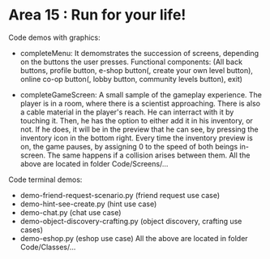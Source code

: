 # Area 15 : Run for your life!

Code demos with graphics:
  * completeMenu: It demomstrates the succession of screens, depending on the buttons the user presses. Functional components: 
    (All back buttons, profile button, e-shop button(, create your own level button), online co-op button(, lobby button, community levels button), exit) 
    
  * completeGameScreen: A small sample of the gameplay experience. The player is in a room, where there is a scientist approaching. There is also a cable material
    in the player's reach. He can interract with it by touching it. Then, he has the option to either add it in his inventory, or not. If he does, it will be in 
    the preview that he can see, by pressing the inventory icon in the bottom right. Every time the inventory preview is on, the game pauses, by assigning 0 to the
    speed of both beings in-screen. The same happens if a collision arises between them.
  All the above are located in folder Code/Screens/...
  
  
Code terminal demos:

  * demo-friend-request-scenario.py (friend request use case)
  * demo-hint-see-create.py (hint use case)
  * demo-chat.py (chat use case)
  * demo-object-discovery-crafting.py (object discovery, crafting use cases)
  * demo-eshop.py (eshop use case)
All the above are located in folder Code/Classes/...

